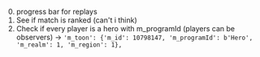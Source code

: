 0. progress bar for replays
1. See if match is ranked (can't i think)
2. Check if every player is a hero with m_programId (players can be observers) -> `'m_toon': {'m_id': 10798147, 'm_programId': b'Hero', 'm_realm': 1, 'm_region': 1},`
